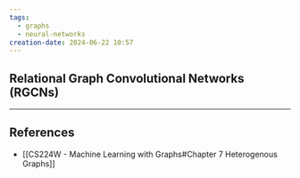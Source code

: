 ```yaml
---
tags:
  - graphs
  - neural-networks
creation-date: 2024-06-22 10:57
---
```

## Relational Graph Convolutional Networks (RGCNs)



---
## References

- [[CS224W - Machine Learning with Graphs#Chapter 7 Heterogenous Graphs]]